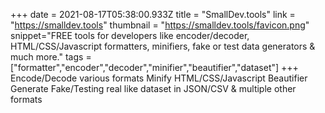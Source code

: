 +++
date = 2021-08-17T05:38:00.933Z
title = "SmallDev.tools"
link = "https://smalldev.tools"
thumbnail = "https://smalldev.tools/favicon.png"
snippet="FREE tools for developers like encoder/decoder, HTML/CSS/Javascript formatters, minifiers, fake or test data generators & much more."
tags = ["formatter","encoder","decoder","minifier","beautifier","dataset"]
+++
Encode/Decode various formats
Minify HTML/CSS/Javascript
Beautifier
Generate Fake/Testing real like dataset in JSON/CSV & multiple other formats
